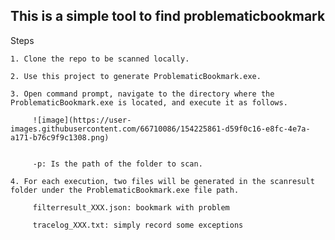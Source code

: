 ## This is a simple tool to find problematicbookmark
Steps

	1. Clone the repo to be scanned locally.

	2. Use this project to generate ProblematicBookmark.exe.

	3. Open command prompt, navigate to the directory where the ProblematicBookmark.exe is located, and execute it as follows.

  		 ![image](https://user-images.githubusercontent.com/66710086/154225861-d59f0c16-e8fc-4e7a-a171-b76c9f9c1308.png)

   
		 -p: Is the path of the folder to scan.

	4. For each execution, two files will be generated in the scanresult folder under the ProblematicBookmark.exe file path.

		 filterresult_XXX.json: bookmark with problem

		 tracelog_XXX.txt: simply record some exceptions

